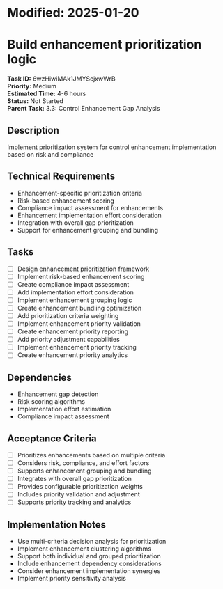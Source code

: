 # Modified: 2025-01-20

# Build enhancement prioritization logic

**Task ID:** 6wzHiwiMAk1JMYScjxwWrB  
**Priority:** Medium  
**Estimated Time:** 4-6 hours  
**Status:** Not Started  
**Parent Task:** 3.3: Control Enhancement Gap Analysis

## Description
Implement prioritization system for control enhancement implementation based on risk and compliance

## Technical Requirements
- Enhancement-specific prioritization criteria
- Risk-based enhancement scoring
- Compliance impact assessment for enhancements
- Enhancement implementation effort consideration
- Integration with overall gap prioritization
- Support for enhancement grouping and bundling

## Tasks
- [ ] Design enhancement prioritization framework
- [ ] Implement risk-based enhancement scoring
- [ ] Create compliance impact assessment
- [ ] Add implementation effort consideration
- [ ] Implement enhancement grouping logic
- [ ] Create enhancement bundling optimization
- [ ] Add prioritization criteria weighting
- [ ] Implement enhancement priority validation
- [ ] Create enhancement priority reporting
- [ ] Add priority adjustment capabilities
- [ ] Implement enhancement priority tracking
- [ ] Create enhancement priority analytics

## Dependencies
- Enhancement gap detection
- Risk scoring algorithms
- Implementation effort estimation
- Compliance impact assessment

## Acceptance Criteria
- [ ] Prioritizes enhancements based on multiple criteria
- [ ] Considers risk, compliance, and effort factors
- [ ] Supports enhancement grouping and bundling
- [ ] Integrates with overall gap prioritization
- [ ] Provides configurable prioritization weights
- [ ] Includes priority validation and adjustment
- [ ] Supports priority tracking and analytics

## Implementation Notes
- Use multi-criteria decision analysis for prioritization
- Implement enhancement clustering algorithms
- Support both individual and grouped prioritization
- Include enhancement dependency considerations
- Consider enhancement implementation synergies
- Implement priority sensitivity analysis
